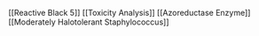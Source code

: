 [[Reactive Black 5]]
[[Toxicity Analysis]]
[[Azoreductase Enzyme]]
[[Moderately Halotolerant Staphylococcus]]
